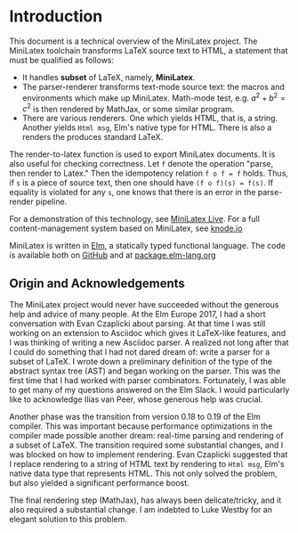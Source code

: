 # Introduction

This document is a technical overview of the MiniLatex project.
The MiniLatex toolchain transforms LaTeX source text to HTML,
a statement that must be qualified as follows:

- It handles **subset** of LaTeX, namely, **MiniLatex**.
- The parser-renderer transforms text-mode source text:
  the macros and environments which make up MiniLatex.
  Math-mode test, e.g. $a^2 + b^2 = c^2$ is then rendered
  by MathJax, or some similar program.
- There are various renderers. One which yields HTML, that is,
  a string. Another yields `Html msg`, Elm's native type for
  HTML. There is also a renders the produces standard LaTeX.

The render-to-latex function is used to export MiniLatex
documents. It is also useful for checking
correctness. Let `f` denote the operation "parse,
then render to Latex." Then the idempotency
relation `f o f = f` holds. Thus, if `s` is
a piece of source text, then one should have
`(f o f)(s) = f(s)`. If equality is violated
for any `s`, one knows that there is an error
in the parse-render pipeline.

For a demonstration of this technology, see
[MiniLatex Live](https://jxxcarlson.github.io/app/miniLatexLive/index.html).
For a full content-management system based on MiniLatex, see
[knode.io](https://knode.io)

MiniLatex is written in [Elm](http://elm-lang.org/),
a statically typed functional language. The code
is available both on [GitHub](https://github.com/jxxcarlson/meenylatex)
and at [package.elm-lang.org](https://package.elm-lang.org/packages/jxxcarlson/meenylatex/latest/)

## Origin and Acknowledgements

The MiniLatex project would never have succeeded without
the generous help and advice of many people. At the Elm
Europe 2017, I had a short conversation with Evan Czaplicki
about parsing. At that time I was still working on an
extension to Asciidoc which gives it LaTeX-like features,
and I was thinking of writing a new Asciidoc parser.
A realized not long after that I could do something
that I had not dared dream of: write a parser for
a subset of LaTeX. I wrote down a preliminary definition
of the type of the abstract syntax tree (AST) and began
working on the parser. This was the first time that
I had worked with parser combinators. Fortunately, I was
able to get many of my questions answered on the Elm Slack.
I would particularly like to acknowledge Ilias van Peer, whose
generous help was crucial.

Another phase was the transition from version 0.18 to 0.19
of the Elm compiler. This was important because performance
optimizations in the compiler made possible another dream:
real-time parsing and rendering of a subset of LaTeX.
The transition required some substantial changes, and I was
blocked on how to implement rendering. Evan
Czaplicki suggested that I replace rendering
to a string of HTML text by rendering to `Html msg`,
Elm's native data type that represents HTML.
This not only solved the problem, but also
yielded a significant performance boost.

The final rendering step (MathJax), has always been
delicate/tricky, and it also required a substantial
change. I am indebted to Luke Westby for
an elegant solution to this problem.
